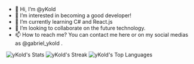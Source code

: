 - 👋 Hi, I’m @yKold
- 👀 I’m interested in becoming a good developer!
- 🌱 I’m currently learning C# and React.js
- 💞️ I’m looking to collaborate on the future technology.
- 📫 How to reach me? You can contact me here or on my social medias as @gabriel_ykold .

![yKold's Stats](https://github-readme-stats.vercel.app/api?username=yKold&theme=dracula&show_icons=true&hide_border=true&count_private=false)
![yKold's Streak](https://github-readme-streak-stats.herokuapp.com/?user=yKold&theme=dracula&hide_border=true)
![yKold's Top Languages](https://github-readme-stats.vercel.app/api/top-langs/?username=yKold&theme=dracula&show_icons=true&hide_border=true&layout=compact)


<!---
yKold/yKold is a ✨ special ✨ repository because its `README.md` (this file) appears on your GitHub profile.
You can click the Preview link to take a look at your changes.
--->
